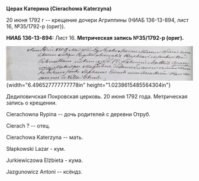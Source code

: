 **Церах Катерина (Cierachowa Katerzyna)**

20 июня 1792 г -- крещение дочери Агриппины (НИАБ 136-13-894, лист 16,
№35/1792-р (ориг)).

**НИАБ 136-13-894:** Лист 16. **Метрическая запись №35/1792-р (ориг).**

![](./media/1d8779bd3441c642c1656d41b01372ee43343de3.png){width="6.496527777777778in"
height="1.0238615485564304in"}

Дедиловичская Покровская церковь. 20 июня 1792 года. Метрическая запись
о крещении.

Cierachowna Rypina -- дочь родителей с деревни Отруб.

Cierach ? -- отец.

Cierachowa Katerzyna -- мать.

Słapkowski Lazar - кум.

Jurkiewiczowa Elżbieta - кума.

Jazgunowicz Antoni -- ксёндз.
